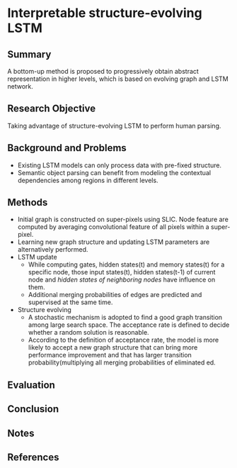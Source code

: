 # Interpretable structure-evolving LSTM
## Summary
A bottom-up method is proposed to progressively obtain abstract representation in higher levels, which is based on evolving graph and LSTM network.
## Research Objective
Taking advantage of structure-evolving LSTM to perform human parsing.
## Background and Problems
- Existing LSTM models can only process data with pre-fixed structure.
- Semantic object parsing can benefit from modeling the contextual dependencies among regions in different levels.
## Methods
- Initial graph is constructed on super-pixels using SLIC. Node feature are computed by averaging convolutional feature of all pixels within a super-pixel.
- Learning new graph structure and updating LSTM parameters are alternatively performed.
-  LSTM update
	- While computing gates, hidden states(t) and memory states(t) for a specific node, those input states(t), hidden states(t-1) of current node and *hidden states of neighboring nodes* have influence on them.
	-  Additional merging probabilities of edges are predicted and supervised at the same time.
- Structure evolving
	- A stochastic mechanism is adopted to find a good graph transition among large search space. The acceptance rate is defined to decide whether a random solution is reasonable.
	- According to the definition of acceptance rate, the model is more likely to accept a new graph structure that can bring more performance improvement and that has larger transition probability(multiplying all merging probabilities of eliminated ed.
## Evaluation

## Conclusion

## Notes

## References
<!--stackedit_data:
eyJoaXN0b3J5IjpbLTIwMzYyMTI0MjksMTE1NjI0MDcwOSwtMT
g2ODMzOTk4NiwyMTM3MjAyNTQ3LC00ODUyNDMyMTgsLTExMDU1
MjUzMjIsNDIwMzQzMzY2LC05NjgzMzk0MjksMzUwMjE4MDcxXX
0=
-->